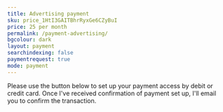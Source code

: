 ```yaml
---
title: Advertising payment
sku: price_1HtI3GAITBhrRyxGe6CZyBuI
price: 25 per month
permalink: /payment-advertising/
bgcolour: dark
layout: payment
searchindexing: false
paymentrequest: true
mode: payment
---
```


Please use the button below to set up your payment access by debit or credit card. Once I've received confirmation of payment set up, I'll email you to confirm the transaction.
